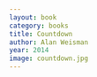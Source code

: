```yaml
---
layout: book
category: books
title: Countdown
author: Alan Weisman
year: 2014
image: countdown.jpg
---
```

